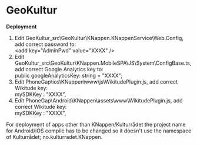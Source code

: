 GeoKultur
=========


<b>Deployment</b><br/>
1. Edit GeoKultur_src\GeoKultur\KNappen.KNappenService\Web.Config, add correct password to:<br/>
   &lt;add key="AdminPwd" value="XXXX" /&gt;<br/>
2. Edit GeoKultur_src\GeoKultur\KNappen.MobileSPA\JS\System\ConfigBase.ts, add correct Google Analytics key to:<br/>
   public googleAnalyticsKey: string = "XXXX";<br/>
3. Edit PhoneGap\ios\KNappen\www\js\WikitudePlugin.js, add correct Wikitude key:<br/>
   mySDKKey : "XXXX",<br/>
4. Edit PhoneGap\Android\KNappen\assets\www\WikitudePlugin.js, add correct Wikitude key:<br/>
   mySDKKey : "XXXX",<br/>

For deployment of apps other than KNappen/Kulturrådet the project name for Android/iOS compile has to be changed so it doesn't use the namespace of Kulturrådet; no.kulturradet.KNappen.<br/>
